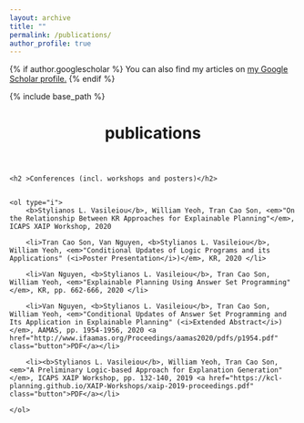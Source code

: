```yaml
---
layout: archive
title: ""
permalink: /publications/
author_profile: true
---
```


{% if author.googlescholar %}
  You can also find my articles on <u><a href="{{author.googlescholar}}">my Google Scholar profile</a>.</u>
{% endif %}

{% include base_path %}

<!--{% for post in site.publications reversed %}
  {% include archive-single.html %}
{% endfor %}-->

<header class="post-header">
    <h1 class="post-title">publications</h1>
    <h5 class="post-description"></h5>
  </header>
  
<div class="publications">
	
	<h2 >Conferences (incl. workshops and posters)</h2>
	

	<ol type="i">
		<b>Stylianos L. Vasileiou</b>, William Yeoh, Tran Cao Son, <em>"On the Relationship Between KR Approaches for Explainable Planning"</em>, ICAPS XAIP Workshop, 2020 
		
		<li>Tran Cao Son, Van Nguyen, <b>Stylianos L. Vasileiou</b>, William Yeoh, <em>"Conditional Updates of Logic Programs and its Applications" (<i>Poster Presentation</i>)</em>, KR, 2020 </li>
		
		<li>Van Nguyen, <b>Stylianos L. Vasileiou</b>, Tran Cao Son, William Yeoh, <em>"Explainable Planning Using Answer Set Programming"</em>, KR, pp. 662-666, 2020 </li> 
  		
		<li>Van Nguyen, <b>Stylianos L. Vasileiou</b>, Tran Cao Son, William Yeoh, <em>"Conditional Updates of Answer Set Programming and Its Application in Explainable Planning" (<i>Extended Abstract</i>)</em>, AAMAS, pp. 1954-1956, 2020 <a href="http://www.ifaamas.org/Proceedings/aamas2020/pdfs/p1954.pdf" class="button">PDF</a></li>
		
		<li><b>Stylianos L. Vasileiou</b>, William Yeoh, Tran Cao Son, <em>"A Preliminary Logic-based Approach for Explanation Generation"</em>, ICAPS XAIP Workshop, pp. 132-140, 2019 <a href="https://kcl-planning.github.io/XAIP-Workshops/xaip-2019-proceedings.pdf" class="button">PDF</a></li>
	
	</ol>
</div>
